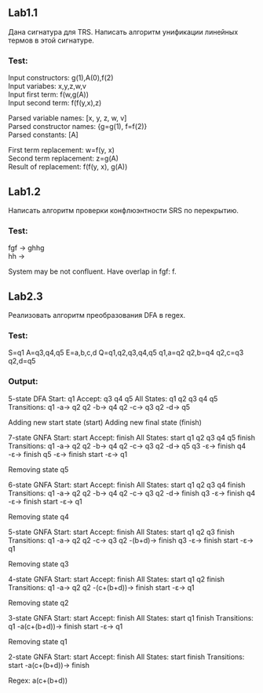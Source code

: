 ## Lab1.1

Дана сигнатура для TRS. Написать алгоритм
унификации линейных термов в этой сигнатуре.

### Test:

Input constructors: g(1),A(0),f(2)  
Input variabes: x,y,z,w,v  
Input first term: f(w,g(A))  
Input second term: f(f(y,x),z)  

Parsed variable names: [x, y, z, w, v]  
Parsed constructor names: {g=g(1), f=f(2)}  
Parsed constants: [A]  

First term replacement: w=f(y, x)  
Second term replacement: z=g(A)  
Result of replacement: f(f(y, x), g(A)) 

## Lab1.2

Написать алгоритм проверки конфлюэнтности SRS по перекрытию.

### Test:

fgf -> ghhg  
hh ->  

System may be not confluent.
Have overlap in fgf: f.

## Lab2.3

Реализовать алгоритм преобразования DFA в regex.

### Test:

S=q1
A=q3,q4,q5
E=a,b,c,d
Q=q1,q2,q3,q4,q5
q1,a=q2
q2,b=q4
q2,c=q3
q2,d=q5

### Output:

5-state DFA
Start: q1
Accept: q3 q4 q5 
All States: q1 q2 q3 q4 q5 
Transitions: 
q1 -a-> q2
q2 -b-> q4
q2 -c-> q3
q2 -d-> q5

Adding new start state (start)
Adding new final state (finish)

7-state GNFA
Start: start
Accept: finish 
All States: start q1 q2 q3 q4 q5 finish 
Transitions: 
q1 -a-> q2
q2 -b-> q4
q2 -c-> q3
q2 -d-> q5
q3 -ε-> finish
q4 -ε-> finish
q5 -ε-> finish
start -ε-> q1

Removing state q5

6-state GNFA
Start: start
Accept: finish 
All States: start q1 q2 q3 q4 finish 
Transitions: 
q1 -a-> q2
q2 -b-> q4
q2 -c-> q3
q2 -d-> finish
q3 -ε-> finish
q4 -ε-> finish
start -ε-> q1

Removing state q4

5-state GNFA
Start: start
Accept: finish 
All States: start q1 q2 q3 finish 
Transitions: 
q1 -a-> q2
q2 -c-> q3
q2 -(b+d)-> finish
q3 -ε-> finish
start -ε-> q1

Removing state q3

4-state GNFA
Start: start
Accept: finish 
All States: start q1 q2 finish 
Transitions: 
q1 -a-> q2
q2 -(c+(b+d))-> finish
start -ε-> q1

Removing state q2

3-state GNFA
Start: start
Accept: finish 
All States: start q1 finish 
Transitions: 
q1 -a(c+(b+d))-> finish
start -ε-> q1

Removing state q1

2-state GNFA
Start: start
Accept: finish 
All States: start finish 
Transitions: 
start -a(c+(b+d))-> finish

Regex: a(c+(b+d))

